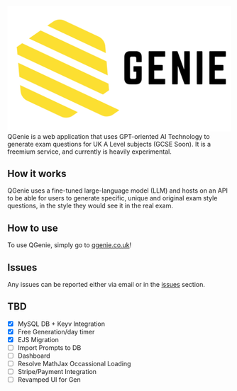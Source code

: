 
![QGenie Logo](./public/assets/new/logo_landscape.png)
QGenie is a web application that uses GPT-oriented AI Technology to generate exam questions for UK A Level subjects (GCSE Soon). It is a freemium service, and currently is heavily experimental.

## How it works

QGenie uses a fine-tuned large-language model (LLM) and hosts on an API to be able for users to generate specific, unique and original exam style questions, in the style they would see it in the real exam.

## How to use

To use QGenie, simply go to [qgenie.co.uk](qgenie.co.uk)!

## Issues
Any issues can be reported either via email or in the [issues](https://github.com/aspekts/qgenie/issues) section.

## TBD

- [x] MySQL DB + Keyv Integration
- [x] Free Generation/day timer
- [x] EJS Migration
- [ ] Import Prompts to DB
- [ ] Dashboard
- [ ] Resolve MathJax Occassional Loading
- [ ] Stripe/Payment Integration
- [ ] Revamped UI for Gen